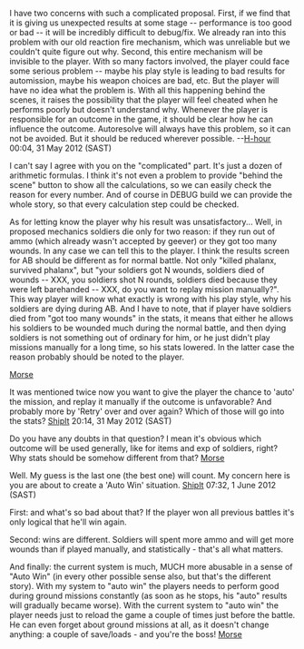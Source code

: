I have two concerns with such a complicated proposal. First, if we find
that it is giving us unexpected results at some stage -- performance is
too good or bad -- it will be incredibly difficult to debug/fix. We
already ran into this problem with our old reaction fire mechanism,
which was unreliable but we couldn't quite figure out why. Second, this
entire mechanism will be invisible to the player. With so many factors
involved, the player could face some serious problem -- maybe his play
style is leading to bad results for automission, maybe his weapon
choices are bad, etc. But the player will have no idea what the problem
is. With all this happening behind the scenes, it raises the possibility
that the player will feel cheated when he performs poorly but doesn't
understand why. Whenever the player is responsible for an outcome in the
game, it should be clear how he can influence the outcome. Autoresolve
will always have this problem, so it can not be avoided. But it should
be reduced wherever possible. --[H-hour](User:H-hour "wikilink") 00:04,
31 May 2012 (SAST)


I can't say I agree with you on the "complicated" part. It's just a
dozen of arithmetic formulas. I think it's not even a problem to provide
"behind the scene" button to show all the calculations, so we can easily
check the reason for every number. And of course in DEBUG build we can
provide the whole story, so that every calculation step could be
checked.

As for letting know the player why his result was unsatisfactory...
Well, in proposed mechanics soldiers die only for two reason: if they
run out of ammo (which already wasn't accepted by geever) or they got
too many wounds. In any case we can tell this to the player. I think the
results screen for AB should be different as for normal battle. Not only
"killed phalanx, survived phalanx", but "your soldiers got N wounds,
soldiers died of wounds -- XXX, you soldiers shot N rounds, soldiers
died because they were left barehanded -- XXX, do you want to replay
mission manually?". This way player will know what exactly is wrong with
his play style, why his soldiers are dying during AB. And I have to
note, that if player have soldiers died from "got too many wounds" in
the stats, it means that either he allows his soldiers to be wounded
much during the normal battle, and then dying soldiers is not something
out of ordinary for him, or he just didn't play missions manually for a
long time, so his stats lowered. In the latter case the reason probably
should be noted to the player.

[Morse](User:Morse "wikilink")


It was mentioned twice now you want to give the player the chance to
'auto' the mission, and replay it manually if the outcome is
unfavorable? And probably more by 'Retry' over and over again? Which of
those will go into the stats? [ShipIt](User:ShipIt "wikilink") 20:14, 31
May 2012 (SAST)


Do you have any doubts in that question? I mean it's obvious which
outcome will be used generally, like for items and exp of soldiers,
right? Why stats should be somehow different from that?
[Morse](User:Morse "wikilink")


Well. My guess is the last one (the best one) will count. My concern
here is you are about to create a 'Auto Win' situation.
[ShipIt](User:ShipIt "wikilink") 07:32, 1 June 2012 (SAST)


First: and what's so bad about that? If the player won all previous
battles it's only logical that he'll win again.

Second: wins are different. Soldiers will spent more ammo and will get
more wounds than if played manually, and statistically - that's all what
matters.

And finally: the current system is much, MUCH more abusable in a sense
of "Auto Win" (in every other possible sense also, but that's the
different story). With my system to "auto win" the players needs to
perform good during ground missions constantly (as soon as he stops, his
"auto" results will gradually became worse). With the current system to
"auto win" the player needs just to reload the game a couple of times
just before the battle. He can even forget about ground missions at all,
as it doesn't change anything: a couple of save/loads - and you're the
boss! [Morse](User:Morse "wikilink")